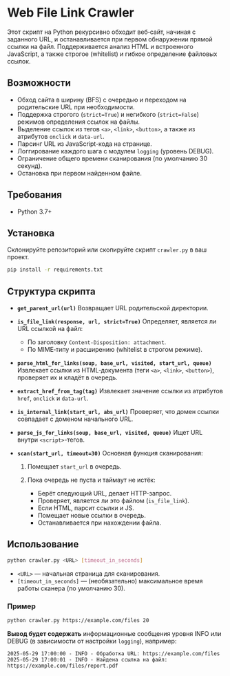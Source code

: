 # Web File Link Crawler

Этот скрипт на Python рекурсивно обходит веб‑сайт, начиная с заданного URL, и останавливается при первом обнаружении прямой ссылки на файл. Поддерживается анализ HTML и встроенного JavaScript, а также строгое (whitelist) и гибкое определение файловых ссылок.

## Возможности

* Обход сайта в ширину (BFS) с очередью и переходом на родительские URL при необходимости.
* Поддержка строгого (`strict=True`) и негибкого (`strict=False`) режимов определения ссылок на файлы.
* Выделение ссылок из тегов `<a>`, `<link>`, `<button>`, а также из атрибутов `onclick` и `data-url`.
* Парсинг URL из JavaScript-кода на странице.
* Логгирование каждого шага с модулем `logging` (уровень DEBUG).
* Ограничение общего времени сканирования (по умолчанию 30 секунд).
* Остановка при первом найденном файле.

## Требования

* Python 3.7+
  
## Установка

Склонируйте репозиторий или скопируйте скрипт `crawler.py` в ваш проект.

```bash
pip install -r requirements.txt
```

## Структура скрипта

* **`get_parent_url(url)`**
  Возвращает URL родительской директории.

* **`is_file_link(response, url, strict=True)`**
  Определяет, является ли URL ссылкой на файл:

  * По заголовку `Content-Disposition: attachment`.
  * По MIME‑типу и расширению (whitelist в строгом режиме).

* **`parse_html_for_links(soup, base_url, visited, start_url, queue)`**
  Извлекает ссылки из HTML‑документа (теги `<a>`, `<link>`, `<button>`), проверяет их и кладёт в очередь.

* **`extract_href_from_tag(tag)`**
  Извлекает значение ссылки из атрибутов `href`, `onclick` и `data-url`.

* **`is_internal_link(start_url, abs_url)`**
  Проверяет, что домен ссылки совпадает с доменом начального URL.

* **`parse_js_for_links(soup, base_url, visited, queue)`**
  Ищет URL внутри `<script>`-тегов.

* **`scan(start_url, timeout=30)`**
  Основная функция сканирования:

  1. Помещает `start_url` в очередь.
  2. Пока очередь не пуста и таймаут не истёк:

     * Берёт следующий URL, делает HTTP-запрос.
     * Проверяет, является ли это файлом (`is_file_link`).
     * Если HTML, парсит ссылки и JS.
     * Помещает новые ссылки в очередь.
     * Останавливается при нахождении файла.

## Использование

```bash
python crawler.py <URL> [timeout_in_seconds]
```

* `<URL>` — начальная страница для сканирования.
* `[timeout_in_seconds]` — (необязательно) максимальное время работы сканера (по умолчанию 30).

### Пример

```bash
python crawler.py https://example.com/files 20
```

**Вывод будет содержать** информационные сообщения уровня INFO или DEBUG (в зависимости от настройки `logging`), например:

```
2025-05-29 17:00:00 - INFO - Обработка URL: https://example.com/files
2025-05-29 17:00:01 - INFO - Найдена ссылка на файл: https://example.com/files/report.pdf
```
